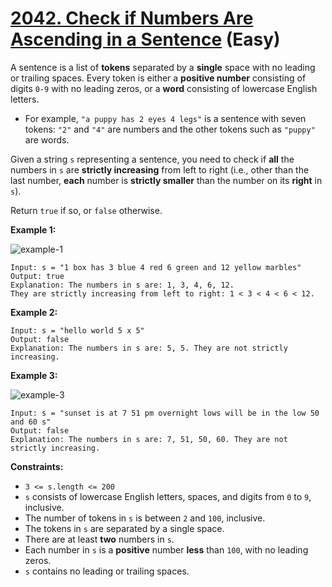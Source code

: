 # [2042. Check if Numbers Are Ascending in a Sentence][link] (Easy)

[link]: https://leetcode.com/problems/check-if-numbers-are-ascending-in-a-sentence/

A sentence is a list of **tokens** separated by a **single** space with no leading or trailing
spaces. Every token is either a **positive number** consisting of digits `0-9` with no leading zeros,
or a **word** consisting of lowercase English letters.

- For example, `"a puppy has 2 eyes 4 legs"` is a sentence with seven tokens: `"2"` and `"4"` are
numbers and the other tokens such as `"puppy"` are words.

Given a string `s` representing a sentence, you need to check if **all** the numbers in `s` are
**strictly increasing** from left to right (i.e., other than the last number, **each** number is
**strictly smaller** than the number on its **right** in `s`).

Return `true` if so, or  `false` otherwise.

**Example 1:**

![example-1](https://assets.leetcode.com/uploads/2021/09/30/example1.png)

```
Input: s = "1 box has 3 blue 4 red 6 green and 12 yellow marbles"
Output: true
Explanation: The numbers in s are: 1, 3, 4, 6, 12.
They are strictly increasing from left to right: 1 < 3 < 4 < 6 < 12.
```

**Example 2:**

```
Input: s = "hello world 5 x 5"
Output: false
Explanation: The numbers in s are: 5, 5. They are not strictly increasing.
```

**Example 3:**

![example-3](https://assets.leetcode.com/uploads/2021/09/30/example3.png)

```
Input: s = "sunset is at 7 51 pm overnight lows will be in the low 50 and 60 s"
Output: false
Explanation: The numbers in s are: 7, 51, 50, 60. They are not strictly increasing.
```

**Constraints:**

- `3 <= s.length <= 200`
- `s` consists of lowercase English letters, spaces, and digits from `0` to `9`, inclusive.
- The number of tokens in `s` is between `2` and `100`, inclusive.
- The tokens in `s` are separated by a single space.
- There are at least **two** numbers in `s`.
- Each number in `s` is a **positive** number **less** than `100`, with no leading zeros.
- `s` contains no leading or trailing spaces.
